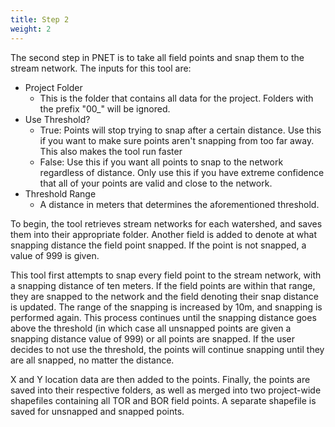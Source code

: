 ```yaml
---
title: Step 2
weight: 2
---
```


The second step in PNET is to take all field points and snap them to the stream network. The inputs for this tool are:

- Project Folder
  - This is the folder that contains all data for the project. Folders with the prefix "00_" will be ignored.
- Use Threshold?
  - True: Points will stop trying to snap after a certain distance. Use this if you want to make sure points aren't snapping from too far away. This also makes the tool run faster
  - False: Use this if you want all points to snap to the network regardless of distance. Only use this if you have extreme confidence that all of your points are valid and close to the network. 
- Threshold Range
  -  A distance in meters that determines the aforementioned threshold. 

To begin, the tool retrieves stream networks for each watershed, and saves them into their appropriate folder. Another field is added to denote at what snapping distance the field point snapped. If the point is not snapped, a value of 999 is given.

This tool first attempts to snap every field point to the stream network, with a snapping distance of ten meters. If the field points are within that range, they are snapped to the network and the field denoting their snap distance is updated. The range of the snapping is increased by 10m, and snapping is performed again. This process continues until the snapping distance goes above the threshold (in which case all unsnapped points are given a snapping distance value of 999) or all points are snapped. If the user decides to not use the threshold, the points will continue snapping until they are all snapped, no matter the distance. 

X and Y location data are then added to the points. Finally, the points are saved into their respective folders, as well as merged into two project-wide shapefiles containing all TOR and BOR field points. A separate shapefile is saved for unsnapped and snapped points.